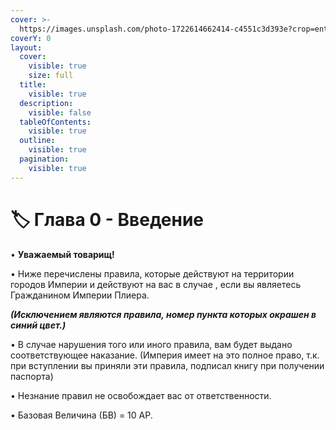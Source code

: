 ```yaml
---
cover: >-
  https://images.unsplash.com/photo-1722614662414-c4551c3d393e?crop=entropy&cs=srgb&fm=jpg&ixid=M3wxOTcwMjR8MHwxfHJhbmRvbXx8fHx8fHx8fDE3MjU3OTUxNzR8&ixlib=rb-4.0.3&q=85
coverY: 0
layout:
  cover:
    visible: true
    size: full
  title:
    visible: true
  description:
    visible: false
  tableOfContents:
    visible: true
  outline:
    visible: true
  pagination:
    visible: true
---
```


# 🏷️ Глава 0 - Введение

• **Уважаемый товарищ!**

• Ниже перечислены правила, которые действуют на территории городов Империи и действуют на вас в случае , если вы являетесь Гражданином Империи Плиера.

_**(Исключением являются правила, номер пункта которых окрашен в синий цвет.)**_

• В случае нарушения того или иного правила, вам будет выдано соответствующее наказание. (Империя имеет на это полное право, т.к. при вступлении вы приняли эти правила, подписал книгу при получении паспорта)

• Незнание правил не освобождает вас от ответственности.

• Базовая Величина (БВ) = 10 АР.
